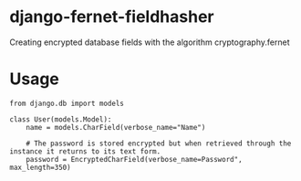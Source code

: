 # django-fernet-fieldhasher
Creating encrypted database fields with the algorithm cryptography.fernet

# Usage

```
from django.db import models

class User(models.Model):
    name = models.CharField(verbose_name="Name")
    
    # The password is stored encrypted but when retrieved through the instance it returns to its text form.
    password = EncryptedCharField(verbose_name=Password", max_length=350)
```